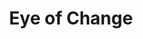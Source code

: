 ---
pid: CH775
title: Eye of Change
location_transcription: Art Museum
zipcode: '19131'
outside_phl: 
neighborhood: Wynnefield
age: '26'
age_range: 20-29
instagram: 
image_file_name: CH_775.jpg
proposal_transcription: Rainbow Color
topic: Philadelphia,Uplifting
topic_summary: 0, 0
type: Sculpture Statue
keywords_other: change, future
credit: Jasmin
image_labels: 
twitter: 
facebook: 
permalink: "/monuments/ch775/"
layout: item-page
---